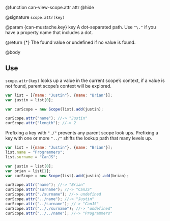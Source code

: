 @function can-view-scope.attr attr
@hide

@signature `scope.attr(key)`

@param {can-mustache.key} key A dot-separated path.  Use `"\."` if you have a
property name that includes a dot.

@return {*} The found value or undefined if no value is found.

@body

## Use

`scope.attr(key)` looks up a value in the current scope’s
context, if a value is not found, parent scope’s context
will be explored.

```js
var list = [{name: "Justin"}, {name: "Brian"}];
var justin = list[0];

var curScope = new Scope(list).add(justin);

curScope.attr("name"); //-> "Justin"
curScope.attr("length"); //-> 2
```

Prefixing a key with `"./"` prevents any parent scope look ups.
Prefixing a key with one or more `"../"` shifts the lookup path
that many levels up.

```js
var list = [{name: "Justin"}, {name: "Brian"}];
list.name = "Programmers";
list.surname = "CanJS";

var justin = list[0];
var brian = list[1];
var curScope = new Scope(list).add(justin).add(brian);

curScope.attr("name"); //-> "Brian"
curScope.attr("surname"); //-> "CanJS"
curScope.attr("./surname"); //-> undefined
curScope.attr("../name"); //-> "Justin"
curScope.attr("../surname"); //-> "CanJS"
curScope.attr(".././surname"); //-> "undefined"
curScope.attr("../../name"); //-> "Programmers"
```
